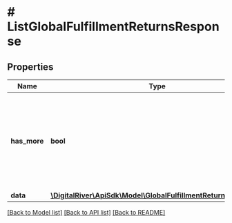 # # ListGlobalFulfillmentReturnsResponse

## Properties

Name | Type | Description | Notes
------------ | ------------- | ------------- | -------------
**has_more** | **bool** | Whether or not there are more elements available after this set. If false this set represents the end of the list. | [optional]
**data** | [**\DigitalRiver\ApiSdk\Model\GlobalFulfillmentReturnResponse[]**](GlobalFulfillmentReturnResponse.md) |  | [optional]

[[Back to Model list]](../../README.md#models) [[Back to API list]](../../README.md#endpoints) [[Back to README]](../../README.md)
